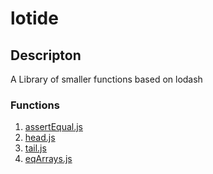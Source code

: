 # lotide
## Descripton
A Library of smaller functions based on lodash
### Functions
1. [assertEqual.js](https://github.com/1AndrewR/lotide/blob/main/assertEqual.js)
2. [head.js](https://github.com/1AndrewR/lotide/blob/main/head.js)
3. [tail.js](https://github.com/1AndrewR/lotide/blob/main/tail.js)
4. [eqArrays.js](https://github.com/1AndrewR/lotide/blob/main/eqArrays.js)